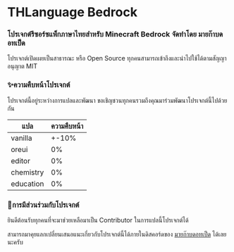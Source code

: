 # THLanguage Bedrock
### โปรเจกต์รีซอร์ซแพ็กภาษาไทยสำหรับ Minecraft Bedrock จัดทำโดย มายก๊าบดอทเป็ด 
โปรเจกต์เปิดเผยเป็นสาธารณะ หรือ Open Source ทุกคนสามารถเข้าถึงและนำไปใช้ได้ตามสัญญาอนุญาต MIT

### ✨ความคืบหน้าโปรเจกต์
โปรเจกต์นี้อยู่ระหว่างการแปลและพัฒนา ขอเชิญชวนทุกคนรวมถึงคุณมาร่วมพัฒนาโปรเจกต์นี้ไปด้วยกัน

| แปล | ความคืบหน้า |
| ----------- | ----------- |
| vanilla | +-10% |
| oreui | 0% |
| editor | 0% |
| chemistry | 0% |
| education | 0% |

### 🚀การมีส่วนร่วมกับโปรเจกต์
ยินดีต้อนรับทุกคนที่จะมาช่วยเหลือมาเป็น Contributor ในการแปลนี้โปรเจกต์ได้

สามารถมาคุยแลกเปลี่ยนเสนอแนะเกี่ยวกับโปรเจกต์นี้ได้ภายในดิสคอร์ดของ [มายก๊าบดอทเป็ด](https://discord.minegarp.net) ได้เลยนะครับ


